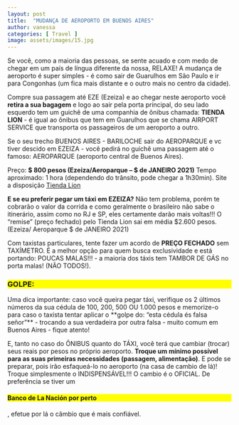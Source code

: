 ```yaml
---
layout: post
title:  "MUDANÇA DE AEROPORTO EM BUENOS AIRES"
author: vanessa
categories: [ Travel ]
image: assets/images/15.jpg
---
```

Se você, como a maioria das pessoas, se sente acuado e com medo de chegar em um país de língua diferente da nossa, RELAXE! A mudança de aeroporto é super simples - é como sair de Guarulhos em São Paulo e ir para Congonhas (um fica mais distante e o outro mais no centro da cidade).

Compre sua passagem até EZE (Ezeiza) e ao chegar neste aeroporto você **retira a sua bagagem** e logo ao sair pela porta principal, do seu lado esquerdo tem um guichê de uma companhia de ônibus chamada: **TIENDA LION** - é igual ao ônibus que tem em Guarulhos que se chama AIRPORT SERVICE que transporta os passageiros de um aeroporto a outro.

Se o seu trecho BUENOS AIRES - BARILOCHE sair do AEROPARQUE e vc tiver descido em EZEIZA - você pedirá no guichê uma passagem até o famoso: AEROPARQUE (aeroporto central de Buenos Aires).

Preço: **$ 800 pesos (Ezeiza/Aeroparque – $ de JANEIRO 2021)** 
Tempo aproximado: 1 hora (dependendo do trânsito, pode chegar a 1h30min).
Site a disposição  <a href="http://www.tiendaleon.com/resultados/busqueda/bus/" target="_blank">Tienda Lion</a>

**E se eu preferir pegar um táxi em EZEIZA?**
Não tem problema, porém te cobrarão o valor da corrida e como geralmente o brasileiro não sabe o itinerário, assim como no RJ e SP, eles certamente darão mais voltas!!! 
O “remise” (preço fechado) pelo Tienda Lion sai em média $2.600 pesos. (Ezeiza/ Aeroparque $ de JANEIRO  2021)

Com taxistas particulares, tente fazer um acordo de **PREÇO FECHADO** sem TAXÍMETRO. É a melhor opção para quem busca exclusividade e está portando: POUCAS MALAS!!! - a maioria dos táxis tem TAMBOR DE GÁS no porta malas! (NÃO TODOS!).

<h3 style="background-color: yellow;">GOLPE:</h3> Uma dica importante: caso você queira pegar táxi, verifique os 2 últimos números da sua cédula de 100, 200, 500 OU 1.000 pesos e memorize-o para caso o taxista tentar aplicar o **golpe do: “esta cédula és falsa señor”** - trocando a sua verdadeira por outra falsa - muito comum em Buenos Aires - fique atento!

E, tanto no caso do ÔNIBUS quanto do TÁXI, você terá que cambiar (trocar) seus reais por pesos no próprio aeroporto. **Troque um mínimo possível para as suas primeiras necessidades (passagem, alimentação)**.
E pode se preparar, pois irão esfaqueá-lo no aeroporto (na casa de cambio de lá)! 
Troque simplesmente o INDISPENSÁVEL!!! O cambio é o OFICIAL.
De preferência se tiver um <h4 style="background-color: yellow;">Banco de La Nación por perto</h4>, efetue por lá o câmbio que é mais confiável.



